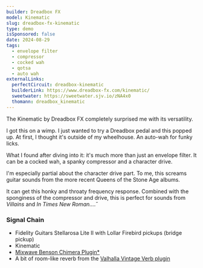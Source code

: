 ```yaml
---
builder: Dreadbox FX
model: Kinematic
slug: dreadbox-fx-kinematic
type: demo
isSponsored: false
date: 2024-08-29
tags:
  - envelope filter
  - compressor
  - cocked wah
  - qotsa
  - auto wah
externalLinks:
  perfectCircuit: dreadbox-kinematic
  builderLink: https://www.dreadbox-fx.com/kinematic/
  sweetwater: https://sweetwater.sjv.io/zNA4x0
  thomann: dreadbox_kinematic
---
```


The Kinematic by Dreadbox FX completely surprised me with its versatility.

I got this on a wimp. I just wanted to try a Dreadbox pedal and this popped up. At first, I thought it's outside of my wheelhouse. An auto-wah for funky licks.

What I found after diving into it: it's much more than just an envelope filter. It can be a cocked wah, a spanky compressor and a character drive.

I'm especially partial about the character drive part. To me, this screams guitar sounds from the more recent Queens of the Stone Age albums.

It can get this honky and throaty frequency response. Combined with the sponginess of the compressor and drive, this is perfect for sounds from _Villains_ and _In Times New Roman..._.˝

### Signal Chain

- Fidelity Guitars Stellarosa Lite II with Lollar Firebird pickups (bridge pickup)
- Kinematic
- [Mixwave Benson Chimera Plugin\*](https://sweetwater.sjv.io/B0N2PL)
- A bit of room-like reverb from the [Valhalla Vintage Verb plugin](https://valhalladsp.com/shop/reverb/valhalla-vintage-verb/)

